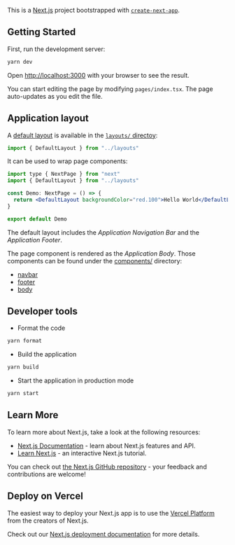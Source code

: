 This is a [Next.js](https://nextjs.org/) project bootstrapped with [`create-next-app`](https://github.com/vercel/next.js/tree/canary/packages/create-next-app).

## Getting Started

First, run the development server:

```bash
yarn dev
```

Open [http://localhost:3000](http://localhost:3000) with your browser to see the result.

You can start editing the page by modifying `pages/index.tsx`. The page auto-updates as you edit the file.

## Application layout

A [default layout](./layouts/default/README.md) is available in the [`layouts/` directoy](./layouts/):

```typescript
import { DefaultLayout } from "../layouts"
```

It can be used to wrap page components:

```jsx
import type { NextPage } from "next"
import { DefaultLayout } from "../layouts"

const Demo: NextPage = () => {
  return <DefaultLayout backgroundColor="red.100">Hello World</DefaultLayout>
}

export default Demo
```

The default layout includes the _Application Navigation Bar_ and the _Application Footer_.

The page component is rendered as the _Application Body_. Those components can be found under the [components/](./components) directory:

- [navbar](./components/navbar/README.md)
- [footer](./components/footer/README.md)
- [body](./components/body/README.md)

## Developer tools

- Format the code

```bash
yarn format
```

- Build the application

```bash
yarn build
```

- Start the application in production mode

```bash
yarn start
```

## Learn More

To learn more about Next.js, take a look at the following resources:

- [Next.js Documentation](https://nextjs.org/docs) - learn about Next.js features and API.
- [Learn Next.js](https://nextjs.org/learn) - an interactive Next.js tutorial.

You can check out [the Next.js GitHub repository](https://github.com/vercel/next.js/) - your feedback and contributions are welcome!

## Deploy on Vercel

The easiest way to deploy your Next.js app is to use the [Vercel Platform](https://vercel.com/new?utm_medium=default-template&filter=next.js&utm_source=create-next-app&utm_campaign=create-next-app-readme) from the creators of Next.js.

Check out our [Next.js deployment documentation](https://nextjs.org/docs/deployment) for more details.
